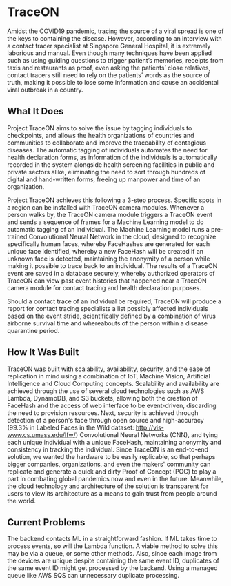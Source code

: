 # TraceON

Amidst the COVID19 pandemic, tracing the source of a viral spread is one of the keys to containing the disease. However, according to an interview with a contact tracer specialist at Singapore General Hospital, it is extremely laborious and manual. Even though many techniques have been applied such as using guiding questions to trigger patient’s memories, receipts from taxis and restaurants as proof, even asking the patients’ close relatives, contact tracers still need to rely on the patients’ words as the source of truth, making it possible to lose some information and cause an accidental viral outbreak in a country.

## What It Does

Project TraceON aims to solve the issue by tagging individuals to checkpoints, and allows the health organizations of countries and communities to collaborate and improve the traceability of contagious diseases. The automatic tagging of individuals automates the need for health declaration forms, as information of the individuals is automatically recorded in the system alongside health screening facilities in public and private sectors alike, eliminating the need to sort through hundreds of digital and hand-written forms, freeing up manpower and time of an organization.

Project TraceON achieves this following a 3-step process. Specific spots in a region can be installed with TraceON camera modules. Whenever a person walks by, the TraceON camera module triggers a TraceON event and sends a sequence of frames for a Machine Learning model to do automatic tagging of an individual. The Machine Learning model runs a pre-trained Convolutional Neural Network in the cloud, designed to recognize specifically human faces, whereby FaceHashes are generated for each unique face identified, whereby a new FaceHash will be created if an unknown face is detected, maintaining the anonymity of a person while making it possible to trace back to an individual. The results of a TraceON event are saved in a database securely, whereby authorized operators of TraceON can view past event histories that happened near a TraceON camera module for contact tracing and health declaration purposes.

Should a contact trace of an individual be required, TraceON will produce a report for contact tracing specialists a list possibly affected individuals based on the event stride, scientifically defined by a combination of virus airborne survival time and whereabouts of the person within a disease quarantine period.

## How It Was Built

TraceON was built with scalability, availability, security, and the ease of replication in mind using a combination of IoT, Machine Vision, Artificial Intelligence and Cloud Computing concepts. Scalability and availability are achieved through the use of several cloud technologies such as AWS Lambda, DynamoDB, and S3 buckets, allowing both the creation of FaceHash and the access of web interface to be event-driven, discarding the need to provision resources. Next, security is achieved through detection of a person's face through open source and high-accuracy (99.3% in Labeled Faces in the Wild dataset: http://vis-www.cs.umass.edu/lfw/) Convolutional Neural Networks (CNN), and tying each unique individual with a unique FaceHash, maintaining anonymity and consistency in tracking the individual. Since TraceON is an end-to-end solution, we wanted the hardware to be easily replicable, so that perhaps bigger companies, organizations, and even the makers' community can replicate and generate a quick and dirty Proof of Concept (POC) to play a part in combating global pandemics now and even in the future. Meanwhile, the cloud technology and architecture of the solution is transparent for users to view its architecture as a means to gain trust from people around the world.

## Current Problems

The backend contacts ML in a straightforward fashion. If ML takes time to process events, so will the Lambda function. A viable method to solve this may be via a queue, or some other methods. Also, since each image from the devices are unique despite containing the same event ID, duplicates of the same event ID might get processed by the backend. Using a managed queue like AWS SQS can unnecessary duplicate processing.
